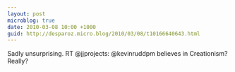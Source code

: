 ```yaml
---
layout: post
microblog: true
date: 2010-03-08 10:00 +1000
guid: http://desparoz.micro.blog/2010/03/08/t10166640643.html
---
```

Sadly unsurprising. RT @jjprojects: @kevinruddpm believes in Creationism? Really?
